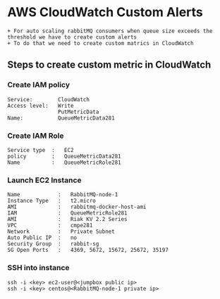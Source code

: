 # AWS CloudWatch Custom Alerts
    + For auto scaling rabbitMQ consumers when queue size exceeds the threshold we have to create custom alerts
    + To do that we need to create custom matrics in CloudWatch

## Steps to create custom metric in CloudWatch

### Create IAM policy
```
Service:        CloudWatch
Access level:   Write
                PutMetricData
Name:           QueueMetricData281
```
### Create IAM Role
```
Service type  :   EC2
policy        :   QueueMetricData281
Name          :   QueueMetricRole281
```
### Launch EC2 Instance
```
Name            :   RabbitMQ-node-1
Instance Type   :   t2.micro
AMI             :   rabbitmq-docker-host-ami
IAM             :   QueueMetricRole281
AMI             :   Riak KV 2.2 Series
VPC             :   cmpe281
Network         :   Private Subnet
Auto Public IP  :   no
Security Group  :   rabbit-sg 
SG Open Ports   :   4369, 5672, 15672, 25672, 35197
```
### SSH into instance
```
ssh -i <key> ec2-user@<jumpbox public ip>
ssh -i <key> centos@<RabbitMQ-node-1 private ip>
```

